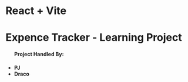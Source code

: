 # React + Vite
<h1> Expence Tracker - Learning Project </h1>
<ul>
<h4>Project Handled By:<h4>
 <li>PJ</li>
 <li>Draco</li>
</ul>
